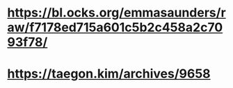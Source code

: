 #  https://bl.ocks.org/emmasaunders/raw/f7178ed715a601c5b2c458a2c7093f78/
# https://taegon.kim/archives/9658
